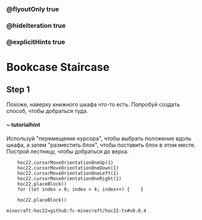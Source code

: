 ### @flyoutOnly true
### @hideIteration true
### @explicitHints true


# Bookcase Staircase

## Step 1  
Похоже, наверху книжного шкафа что-то есть. Попробуй создать способ, чтобы добраться туда.  

#### ~ tutorialhint  
Используй "перемещение курсора", чтобы выбрать положение вдоль шкафа, а затем "разместить блок", чтобы поставить блок в этом месте. Построй лестницу, чтобы добраться до верха.  


```ghost
    hoc22.cursorMoveOrientationOneUp(1)
    hoc22.cursorMoveOrientationOneDown(1)
    hoc22.cursorMoveOrientationOneLeft(1)
    hoc22.cursorMoveOrientationOneRight(1)
    hoc22.placeBlock()
    for (let index = 0; index < 4; index++) {    }

```
```template
    hoc22.placeBlock()        
```

```package
minecraft-hoc22=github:fc-minecraft/hoc22-ts#v0.0.4
```